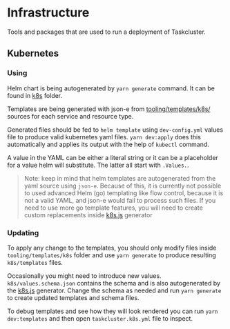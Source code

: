 # Infrastructure

Tools and packages that are used to run a deployment of Taskcluster.

## Kubernetes

### Using

Helm chart is being autogenerated by `yarn generate` command. It can be found in [k8s](./k8s/) folder.

Templates are being generated with json-e from [tooling/templates/k8s/](./tooling/templates/k8s/) sources for each service and resource type.

Generated files should be fed to `helm template` using `dev-config.yml` values file to produce valid kubernetes yaml files.
`yarn dev:apply` does this automatically and applies its output with the help of `kubectl` command.

A value in the YAML can be either a literal string or it can be a placeholder for a value helm will substitute. The latter all start with `.Values.`.

> Note: keep in mind that helm templates are autogenerated from the yaml source using `json-e`. Because of this, it is currently not possible to used advanced Helm (go) templating like flow control, because it is not a valid YAML, and json-e would fail to process such files.
> If you need to use more go template features, you will need to create custom replacements inside [k8s.js](./tooling/src/generate/generators/k8s.js) generator

### Updating

To apply any change to the templates, you should only modify files inside `tooling/templates/k8s` folder and use `yarn generate` to produce resulting `k8s/templates` files.

Occasionally you might need to introduce new values. `k8s/values.schema.json` contains the schema and is also autogenerated by the [k8s.js](./tooling/src/generate/generators/k8s.js) generator. Change the schema as needed and run `yarn generate` to create updated templates and schema files.

To debug templates and see how they will look rendered you can run `yarn dev:templates` and then open `taskcluster.k8s.yml` file to inspect.
